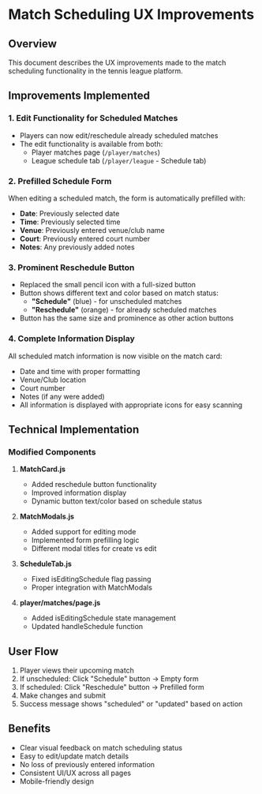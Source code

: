 # Match Scheduling UX Improvements

## Overview
This document describes the UX improvements made to the match scheduling functionality in the tennis league platform.

## Improvements Implemented

### 1. Edit Functionality for Scheduled Matches
- Players can now edit/reschedule already scheduled matches
- The edit functionality is available from both:
  - Player matches page (`/player/matches`)
  - League schedule tab (`/player/league` - Schedule tab)

### 2. Prefilled Schedule Form
When editing a scheduled match, the form is automatically prefilled with:
- **Date**: Previously selected date
- **Time**: Previously selected time
- **Venue**: Previously entered venue/club name
- **Court**: Previously entered court number
- **Notes**: Any previously added notes

### 3. Prominent Reschedule Button
- Replaced the small pencil icon with a full-sized button
- Button shows different text and color based on match status:
  - **"Schedule"** (blue) - for unscheduled matches
  - **"Reschedule"** (orange) - for already scheduled matches
- Button has the same size and prominence as other action buttons

### 4. Complete Information Display
All scheduled match information is now visible on the match card:
- Date and time with proper formatting
- Venue/Club location
- Court number
- Notes (if any were added)
- All information is displayed with appropriate icons for easy scanning

## Technical Implementation

### Modified Components
1. **MatchCard.js**
   - Added reschedule button functionality
   - Improved information display
   - Dynamic button text/color based on schedule status

2. **MatchModals.js**
   - Added support for editing mode
   - Implemented form prefilling logic
   - Different modal titles for create vs edit

3. **ScheduleTab.js**
   - Fixed isEditingSchedule flag passing
   - Proper integration with MatchModals

4. **player/matches/page.js**
   - Added isEditingSchedule state management
   - Updated handleSchedule function

## User Flow
1. Player views their upcoming match
2. If unscheduled: Click "Schedule" button → Empty form
3. If scheduled: Click "Reschedule" button → Prefilled form
4. Make changes and submit
5. Success message shows "scheduled" or "updated" based on action

## Benefits
- Clear visual feedback on match scheduling status
- Easy to edit/update match details
- No loss of previously entered information
- Consistent UI/UX across all pages
- Mobile-friendly design
